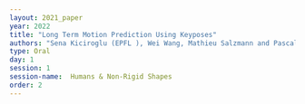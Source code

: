 ```yaml
---
layout: 2021_paper
year: 2022
title: "Long Term Motion Prediction Using Keyposes"
authors: "Sena Kiciroglu (EPFL ), Wei Wang, Mathieu Salzmann and Pascal Fua"
type: Oral
day: 1
session: 1
session-name:  Humans & Non-Rigid Shapes
order: 2
---
```

